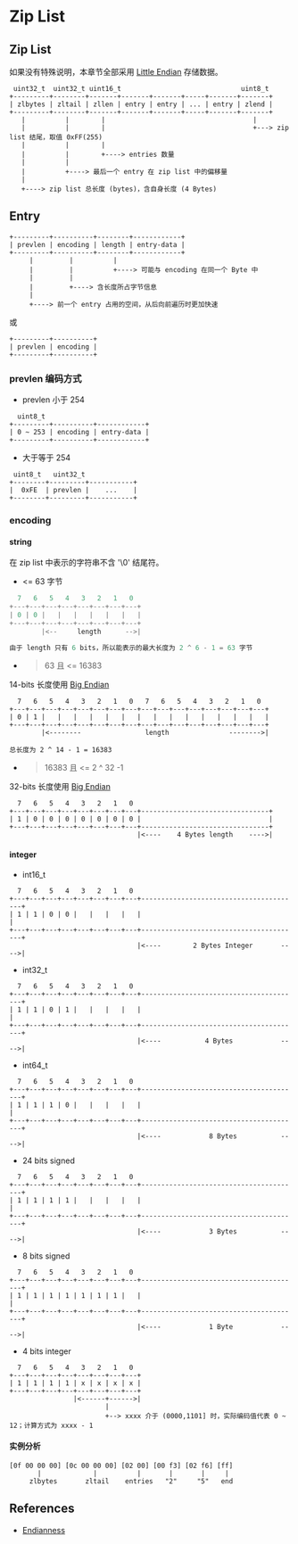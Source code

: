 # Zip List

## Zip List

如果没有特殊说明，本章节全部采用 [Little Endian](https://en.wikipedia.org/wiki/Endianness#Little-endian) 存储数据。

```text
 uint32_t  uint32_t uint16_t                              uint8_t
+---------+--------+-------+-------+-------+-----+-------+-------+
| zlbytes | zltail | zllen | entry | entry | ... | entry | zlend |
+---------+--------+-------+-------+-------+-----+-------+-------+
   |          |        |                                     |
   |          |        |                                     +---> zip list 结尾，取值 0xFF(255)
   |          |        |
   |          |        +----> entries 数量
   |          |
   |          +----> 最后一个 entry 在 zip list 中的偏移量
   |
   +----> zip list 总长度 (bytes)，含自身长度 (4 Bytes)
```

## Entry

```text
+---------+----------+--------+------------+
| prevlen | encoding | length | entry-data |
+---------+----------+--------+------------+
     |         |          |
     |         |          +----> 可能与 encoding 在同一个 Byte 中 
     |         |
     |         +----> 含长度所占字节信息
     |
     +----> 前一个 entry 占用的空间，从后向前遍历时更加快速
```

或

```text
+---------+----------+
| prevlen | encoding |
+---------+----------+
```

### prevlen 编码方式

- prevlen 小于 254

```text
  uint8_t
+---------+----------+------------+
| 0 ~ 253 | encoding | entry-data |
+---------+----------+------------+
```

- 大于等于 254

```text
 uint8_t   uint32_t
+--------+---------+-----------+
|  0xFE  | prevlen |    ...    |
+--------+---------+-----------+
```

### encoding

#### string

在 zip list 中表示的字符串不含 '\0' 结尾符。

- <= 63 字节

```C
  7   6   5   4   3   2   1   0
+---+---+---+---+---+---+---+---+
| 0 | 0 |   |   |   |   |   |   |
+---+---+---+---+---+---+---+---+
        |<--     length      -->|

由于 length 只有 6 bits，所以能表示的最大长度为 2 ^ 6 - 1 = 63 字节
```

- > 63 且 <= 16383

14-bits 长度使用 [Big Endian](https://en.wikipedia.org/wiki/Endianness#Big-endian)

```text
  7   6   5   4   3   2   1   0   7   6   5   4   3   2   1   0
+---+---+---+---+---+---+---+---+---+---+---+---+---+---+---+---+
| 0 | 1 |   |   |   |   |   |   |   |   |   |   |   |   |   |   |
+---+---+---+---+---+---+---+---+---+---+---+---+---+---+---+---+
        |<--------                length               -------->|

总长度为 2 ^ 14 - 1 = 16383
```

- > 16383 且 <= 2 ^ 32 -1

32-bits 长度使用 [Big Endian](https://en.wikipedia.org/wiki/Endianness#Big-endian)

```text
  7   6   5   4   3   2   1   0   
+---+---+---+---+---+---+---+---+--------------------------------+
| 1 | 0 | 0 | 0 | 0 | 0 | 0 | 0 |                                |
+---+---+---+---+---+---+---+---+--------------------------------+
                                |<----    4 Bytes length    ---->|
```

#### integer

- int16_t

```text
  7   6   5   4   3   2   1   0
+---+---+---+---+---+---+---+---+----------------------------------------+
| 1 | 1 | 0 | 0 |   |   |   |   |                                        |
+---+---+---+---+---+---+---+---+----------------------------------------+
                                |<----        2 Bytes Integer       ---->|
```

- int32_t

```text
  7   6   5   4   3   2   1   0
+---+---+---+---+---+---+---+---+----------------------------------------+
| 1 | 1 | 0 | 1 |   |   |   |   |                                        |
+---+---+---+---+---+---+---+---+----------------------------------------+
                                |<----           4 Bytes            ---->|
```

- int64_t

```text
  7   6   5   4   3   2   1   0
+---+---+---+---+---+---+---+---+----------------------------------------+
| 1 | 1 | 1 | 0 |   |   |   |   |                                        |
+---+---+---+---+---+---+---+---+----------------------------------------+
                                |<----            8 Bytes           ---->|
```

- 24 bits signed

```text
  7   6   5   4   3   2   1   0
+---+---+---+---+---+---+---+---+----------------------------------------+
| 1 | 1 | 1 | 1 |   |   |   |   |                                        |
+---+---+---+---+---+---+---+---+----------------------------------------+
                                |<----            3 Bytes           ---->|
```

- 8 bits signed

```text
  7   6   5   4   3   2   1   0
+---+---+---+---+---+---+---+---+----------------------------------------+
| 1 | 1 | 1 | 1 | 1 | 1 | 1 |   |                                        |
+---+---+---+---+---+---+---+---+----------------------------------------+
                                |<----            1 Byte            ---->|
```

- 4 bits integer

```text
  7   6   5   4   3   2   1   0
+---+---+---+---+---+---+---+---+
| 1 | 1 | 1 | 1 | x | x | x | x |
+---+---+---+---+---+---+---+---+
                |<------+------>|
                        |
                        +--> xxxx 介于 (0000,1101] 时，实际编码值代表 0 ~ 12；计算方式为 xxxx - 1
```

#### 实例分析

```text
[0f 00 00 00] [0c 00 00 00] [02 00] [00 f3] [02 f6] [ff]
       |             |          |       |       |     |
     zlbytes       zltail    entries   "2"     "5"   end
```

## References

- [Endianness](https://en.wikipedia.org/wiki/Endianness)
